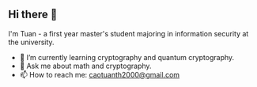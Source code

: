 ## Hi there 👋

<!--
**CNT14032000/CNT14032000** is a ✨ _special_ ✨ repository because its `README.md` (this file) appears on your GitHub profile.

Here are some ideas to get you started:
My name is Tuan - a first year master's student majoring in information security at the university.
- 🔭 I’m currently working on ...
- 🌱 I’m currently learning cryptography and quantum cryptography.
- 👯 I’m looking to collaborate on ...
- 🤔 I’m looking for help with ...
- 💬 Ask me about math and cryptography.
- 📫 How to reach me: caotuanth2000@gmail.com
- 😄 Pronouns: ...
- ⚡ Fun fact: ...
-->

I'm Tuan - a first year master's student majoring in information security at the university.
- 🌱 I’m currently learning cryptography and quantum cryptography.
- 💬 Ask me about math and cryptography.
- 📫 How to reach me: caotuanth2000@gmail.com
